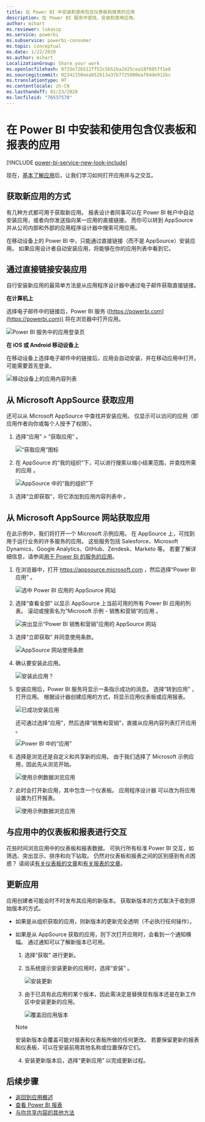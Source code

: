 ```yaml
---
title: 在 Power BI 中安装和使用包含仪表板和报表的应用
description: 在 Power BI 服务中查找、安装和使用应用。
author: mihart
ms.reviewer: lukaszp
ms.service: powerbi
ms.subservice: powerbi-consumer
ms.topic: conceptual
ms.date: 1/22/2020
ms.author: mihart
LocalizationGroup: Share your work
ms.openlocfilehash: 0733e726512ff52c5b51ba2d25cea18f8857f1e8
ms.sourcegitcommit: 02342150eeab52b13a37b7725900eaf84de912bc
ms.translationtype: HT
ms.contentlocale: zh-CN
ms.lasthandoff: 01/23/2020
ms.locfileid: "76537570"
---
```

# <a name="install-and-use-apps-with-dashboards-and-reports-in-power-bi"></a>在 Power BI 中安装和使用包含仪表板和报表的应用

[!INCLUDE [power-bi-service-new-look-include](../includes/power-bi-service-new-look-include.md)]

现在，[基本了解应用](end-user-apps.md)后，让我们学习如何打开应用并与之交互。 

## <a name="ways-to-get-a-new-app"></a>获取新应用的方式
有几种方式都可用于获取新应用。 报表设计者同事可以在 Power BI 帐户中自动安装应用，或者向你发送指向某一应用的直接链接。 而你可以转到 AppSource 并从公司内部和外部的应用程序设计器中搜索可用应用。 

在移动设备上的 Power BI 中，只能通过直接链接（而不是 AppSource）安装应用。 如果应用设计者自动安装应用，将能够在你的应用列表中看到它。

## <a name="install-an-app-from-a-direct-link"></a>通过直接链接安装应用
自行安装新应用的最简单方法是从应用程序设计器中通过电子邮件获取直接链接。  

**在计算机上** 

选择电子邮件中的链接后，Power BI 服务 ([https://powerbi.com](https://powerbi.com)) 将在浏览器中打开应用。 

![Power BI 服务中的应用登录页](./media/end-user-app-view/power-bi-app-from-link.png)

**在 iOS 或 Android 移动设备上** 

在移动设备上选择电子邮件中的链接后，应用会自动安装，并在移动应用中打开。 可能需要首先登录。 

![移动设备上的应用内容列表](./media/end-user-app-view/power-bi-ios.png)

## <a name="get-the-app-from-microsoft-appsource"></a>从 Microsoft AppSource 获取应用
还可以从 Microsoft AppSource 中查找并安装应用。 仅显示可以访问的应用（即应用作者向你或每个人授予了权限）。

1. 选择“应用”  > “获取应用”   。 
   
    ![“获取应用”图标](./media/end-user-app-view/power-bi-get-app2.png)    
2. 在 AppSource 的“我的组织”下，可以进行搜索以缩小结果范围，并查找所需的应用  。
   
    ![AppSource 中的“我的组织”下](./media/end-user-app-view/power-bi-opportunity-app.png)
3. 选择“立即获取”，将它添加到应用内容列表中  。 

## <a name="get-an-app-from-the-microsoft-appsource-website"></a>从 Microsoft AppSource 网站获取应用 

在此示例中，我们将打开一个 Microsoft 示例应用。 在 AppSource 上，可找到用于运行业务的许多服务的应用。  这些服务包括 Salesforce、Microsoft Dynamics、Google Analytics、GitHub、Zendesk、Marketo 等。 若要了解详细信息，请参阅[用于 Power BI 的服务的应用](../service-connect-to-services.md)。 

1. 在浏览器中，打开 https://appsource.microsoft.com ，然后选择“Power BI 应用”  。

    ![选中 Power BI 应用的 AppSource 网站  ](./media/end-user-apps/power-bi-appsource.png)


2. 选择“查看全部”  以显示 AppSource 上当前可用的所有 Power BI 应用的列表。 滚动或搜索名为“Microsoft 示例 - 销售和营销”的应用  。

    ![突出显示“Power BI 销售和营销”应用的 AppSource 网站  ](./media/end-user-apps/power-bi-appsource-samples.png)

3. 选择“立即获取”  并同意使用条款。

    ![AppSource 网站使用条款 ](./media/end-user-apps/power-bi-permission.png)


4. 确认要安装此应用。

    ![安装此应用？  ](./media/end-user-apps/power-bi-app-install.png)

5. 安装应用后，Power BI 服务将显示一条指示成功的消息。 选择“转到应用”  ，打开应用。 根据设计器创建应用的方式，将显示应用仪表板或应用报表。

    ![已成功安装应用 ](./media/end-user-apps/power-bi-app-ready.png)

    还可通过选择“应用”，然后选择“销售和营销”，直接从应用内容列表打开应用   。

    ![Power BI 中的“应用”](./media/end-user-apps/power-bi-apps.png)


6. 选择是浏览还是自定义和共享新的应用。 由于我们选择了 Microsoft 示例应用，因此先从浏览开始。 

    ![使用示例数据浏览应用](./media/end-user-apps/power-bi-explore.png)

7.  此时会打开新应用，其中包含一个仪表板。 应用程序设计器  可以改为将应用设置为打开报表。  

    ![使用示例数据浏览应用](./media/end-user-apps/power-bi-new-app.png)


## <a name="interact-with-the-dashboards-and-reports-in-the-app"></a>与应用中的仪表板和报表进行交互
花些时间浏览应用中的仪表板和报表数据。 可执行所有标准 Power BI 交互，如筛选、突出显示、排序和向下钻取。  仍然对仪表板和报表之间的区别感到有点困惑？  请阅读[有关仪表板的文章](end-user-dashboards.md)和[有关报表的文章](end-user-reports.md)。  

## <a name="update-an-app"></a>更新应用 

应用创建者可能会时不时发布其应用的新版本。 获取新版本的方式取决于收到原始版本的方式。 

* 如果是从组织获取的应用，则新版本的更新完全透明（不必执行任何操作）。 

* 如果是从 AppSource 获取的应用，则下次打开应用时，会看到一个通知横幅。 通过通知可以了解新版本已可用。 

    1. 选择“获取”  进行更新。  

        <!--![App update notification](./media/end-user-app-view/power-bi-new-app-version-notification.png) -->

    2. 当系统提示安装更新的应用时，选择“安装”  。 

        ![安装更新](./media/end-user-app-view/power-bi-install.png) 

    3. 由于已具有此应用的某个版本，因此需决定是替换现有版本还是在新工作区中安装更新的应用。   

        ![覆盖旧应用版本](./media/end-user-app-view/power-bi-already-installed.png) 


    > [!NOTE] 
    > 安装新版本会覆盖可能对报表和仪表板所做的任何更改。 若要保留更新的报表和仪表板，可以在安装前用其他名称或位置保存它们。 

    4. 安装更新版本后，选择“更新应用”  以完成更新过程。 

    <!--![Update app](./media/end-user-app-view/power-bi-new-app-version-update-app.png) -->


## <a name="next-steps"></a>后续步骤
* [返回到应用概述](end-user-apps.md)
* [查看 Power BI 报表](end-user-report-open.md)
* [与你共享内容的其他方法](end-user-shared-with-me.md)
